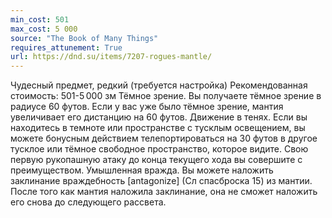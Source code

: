 ```yaml
---
min_cost: 501
max_cost: 5 000
source: "The Book of Many Things"
requires_attunement: True
url: https://dnd.su/items/7207-rogues-mantle/
---
```


Чудесный предмет, редкий (требуется настройка)
Рекомендованная стоимость: 501-5 000 зм
Тёмное зрение. Вы получаете тёмное зрение в радиусе 60 футов. Если у вас уже было тёмное зрение, мантия увеличивает его дистанцию на 60 футов.
Движение в тенях. Если вы находитесь в темноте или пространстве с тусклым освещением, вы можете бонусным действием телепортироваться на 30 футов в другое тусклое или тёмное свободное пространство, которое видите. Свою первую рукопашную атаку до конца текущего хода вы совершите с преимуществом.
Умышленная вражда. Вы можете наложить заклинание враждебность [antagonize] (Сл спасброска 15) из мантии. После того как мантия наложила заклинание, она не сможет наложить его снова до следующего рассвета.